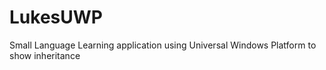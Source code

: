 # LukesUWP
Small Language Learning application using Universal Windows Platform to show inheritance 
